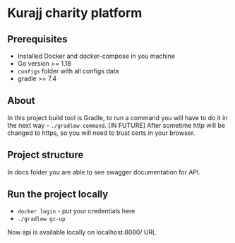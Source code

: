 # Kurajj charity platform 

## Prerequisites

* Installed Docker and docker-compose in you machine
* Go version >= 1.18
* `configs` folder with all configs data
* gradle >= 7.4 

## About

In this project build tool is Gradle, to run a command you will have to do it in the next way - `./gradlew command`.
[IN FUTURE] After sometime http will be changed to https, so you will need to trust certs in your browser.

## Project structure

In docs folder you are able to see swagger documentation for API.

## Run the project locally

* `docker login` - put your credentials here
* `./gradlew gc-up`

Now api is available locally on localhost:8080/ URL
